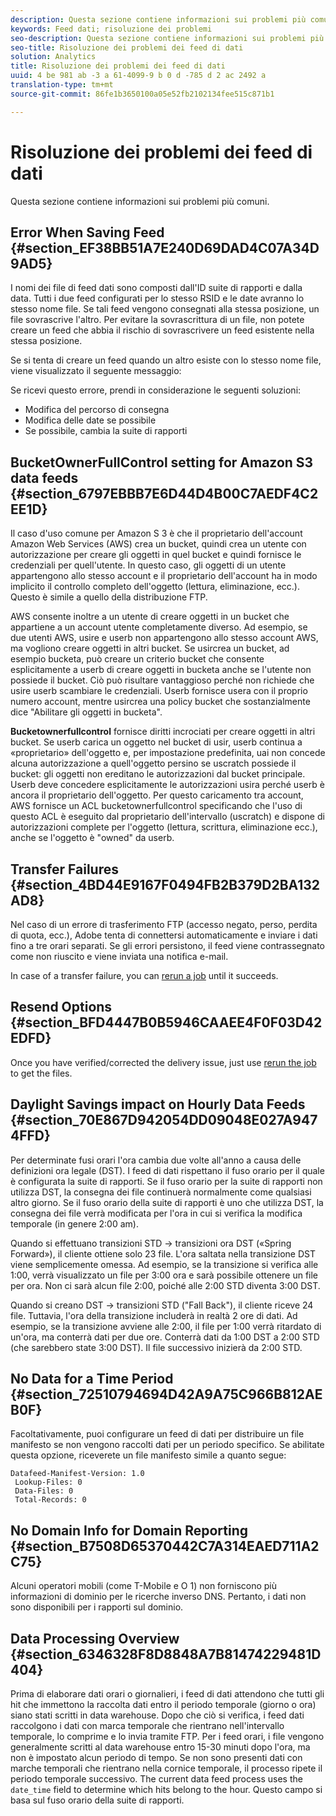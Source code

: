 ```yaml
---
description: Questa sezione contiene informazioni sui problemi più comuni.
keywords: Feed dati; risoluzione dei problemi
seo-description: Questa sezione contiene informazioni sui problemi più comuni.
seo-title: Risoluzione dei problemi dei feed di dati
solution: Analytics
title: Risoluzione dei problemi dei feed di dati
uuid: 4 be 981 ab -3 a 61-4099-9 b 0 d -785 d 2 ac 2492 a
translation-type: tm+mt
source-git-commit: 86fe1b3650100a05e52fb2102134fee515c871b1

---
```



# Risoluzione dei problemi dei feed di dati

Questa sezione contiene informazioni sui problemi più comuni.

## Error When Saving Feed {#section_EF38BB51A7E240D69DAD4C07A34D9AD5}

I nomi dei file di feed dati sono composti dall'ID suite di rapporti e dalla data. Tutti i due feed configurati per lo stesso RSID e le date avranno lo stesso nome file. Se tali feed vengono consegnati alla stessa posizione, un file sovrascrive l'altro. Per evitare la sovrascrittura di un file, non potete creare un feed che abbia il rischio di sovrascrivere un feed esistente nella stessa posizione.

Se si tenta di creare un feed quando un altro esiste con lo stesso nome file, viene visualizzato il seguente messaggio:

Se ricevi questo errore, prendi in considerazione le seguenti soluzioni:

* Modifica del percorso di consegna
* Modifica delle date se possibile
* Se possibile, cambia la suite di rapporti

## BucketOwnerFullControl setting for Amazon S3 data feeds {#section_6797EBBB7E6D44D4B00C7AEDF4C2EE1D}

Il caso d'uso comune per Amazon S 3 è che il proprietario dell'account Amazon Web Services (AWS) crea un bucket, quindi crea un utente con autorizzazione per creare gli oggetti in quel bucket e quindi fornisce le credenziali per quell'utente. In questo caso, gli oggetti di un utente appartengono allo stesso account e il proprietario dell'account ha in modo implicito il controllo completo dell'oggetto (lettura, eliminazione, ecc.). Questo è simile a quello della distribuzione FTP.

AWS consente inoltre a un utente di creare oggetti in un bucket che appartiene a un account utente completamente diverso. Ad esempio, se due utenti AWS, usire e userb non appartengono allo stesso account AWS, ma vogliono creare oggetti in altri bucket. Se usircrea un bucket, ad esempio bucketa, può creare un criterio bucket che consente esplicitamente a userb di creare oggetti in bucketa anche se l'utente non possiede il bucket. Ciò può risultare vantaggioso perché non richiede che usire userb scambiare le credenziali. Userb fornisce usera con il proprio numero account, mentre usircrea una policy bucket che sostanzialmente dice "Abilitare gli oggetti in bucketa".

**Bucketownerfullcontrol** fornisce diritti incrociati per creare oggetti in altri bucket. Se userb carica un oggetto nel bucket di usir, userb continua a «proprietario» dell'oggetto e, per impostazione predefinita, uai non concede alcuna autorizzazione a quell'oggetto persino se uscratch possiede il bucket: gli oggetti non ereditano le autorizzazioni dal bucket principale. Userb deve concedere esplicitamente le autorizzazioni usira perché userb è ancora il proprietario dell'oggetto. Per questo caricamento tra account, AWS fornisce un ACL bucketownerfullcontrol specificando che l'uso di questo ACL è eseguito dal proprietario dell'intervallo (uscratch) e dispone di autorizzazioni complete per l'oggetto (lettura, scrittura, eliminazione ecc.), anche se l'oggetto è "owned" da userb.

## Transfer Failures {#section_4BD44E9167F0494FB2B379D2BA132AD8}

Nel caso di un errore di trasferimento FTP (accesso negato, perso, perdita di quota, ecc.), Adobe tenta di connettersi automaticamente e inviare i dati fino a tre orari separati. Se gli errori persistono, il feed viene contrassegnato come non riuscito e viene inviata una notifica e-mail.

In case of a transfer failure, you can [rerun a job](../../export/analytics-data-feed/c-df-jobs/t-job-rerun.md#task_FF9CD08685944E1EBB0CCA02F581C501) until it succeeds.

## Resend Options {#section_BFD4447B0B5946CAAEE4F0F03D42EDFD}

Once you have verified/corrected the delivery issue, just use [rerun the job](../../export/analytics-data-feed/c-df-jobs/t-job-rerun.md#task_FF9CD08685944E1EBB0CCA02F581C501) to get the files.

## Daylight Savings impact on Hourly Data Feeds {#section_70E867D942054DD09048E027A9474FFD}

Per determinate fusi orari l'ora cambia due volte all'anno a causa delle definizioni ora legale (DST). I feed di dati rispettano il fuso orario per il quale è configurata la suite di rapporti. Se il fuso orario per la suite di rapporti non utilizza DST, la consegna dei file continuerà normalmente come qualsiasi altro giorno. Se il fuso orario della suite di rapporti è uno che utilizza DST, la consegna dei file verrà modificata per l'ora in cui si verifica la modifica temporale (in genere 2:00 am).

Quando si effettuano transizioni STD -&gt; transizioni ora DST («Spring Forward»), il cliente ottiene solo 23 file. L'ora saltata nella transizione DST viene semplicemente omessa. Ad esempio, se la transizione si verifica alle 1:00, verrà visualizzato un file per 3:00 ora e sarà possibile ottenere un file per ora. Non ci sarà alcun file 2:00, poiché alle 2:00 STD diventa 3:00 DST.

Quando si creano DST -&gt; transizioni STD ("Fall Back"), il cliente riceve 24 file. Tuttavia, l'ora della transizione includerà in realtà 2 ore di dati. Ad esempio, se la transizione avviene alle 2:00, il file per 1:00 verrà ritardato di un'ora, ma conterrà dati per due ore. Conterrà dati da 1:00 DST a 2:00 STD (che sarebbero state 3:00 DST). Il file successivo inizierà da 2:00 STD.

## No Data for a Time Period {#section_72510794694D42A9A75C966B812AEB0F}

Facoltativamente, puoi configurare un feed di dati per distribuire un file manifesto se non vengono raccolti dati per un periodo specifico. Se abilitate questa opzione, riceverete un file manifesto simile a quanto segue:

```
Datafeed-Manifest-Version: 1.0
 Lookup-Files: 0
 Data-Files: 0
 Total-Records: 0
```

## No Domain Info for Domain Reporting {#section_B7508D65370442C7A314EAED711A2C75}

Alcuni operatori mobili (come T-Mobile e O 1) non forniscono più informazioni di dominio per le ricerche inverso DNS. Pertanto, i dati non sono disponibili per i rapporti sul dominio.

## Data Processing Overview {#section_6346328F8D8848A7B81474229481D404}

Prima di elaborare dati orari o giornalieri, i feed di dati attendono che tutti gli hit che immettono la raccolta dati entro il periodo temporale (giorno o ora) siano stati scritti in data warehouse. Dopo che ciò si verifica, i feed dati raccolgono i dati con marca temporale che rientrano nell'intervallo temporale, lo comprime e lo invia tramite FTP. Per i feed orari, i file vengono generalmente scritti al data warehouse entro 15-30 minuti dopo l'ora, ma non è impostato alcun periodo di tempo. Se non sono presenti dati con marche temporali che rientrano nella cornice temporale, il processo ripete il periodo temporale successivo. The current data feed process uses the `date_time` field to determine which hits belong to the hour. Questo campo si basa sul fuso orario della suite di rapporti.
